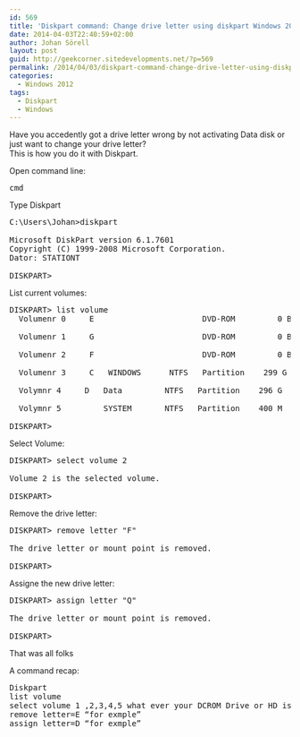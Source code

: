 ```yaml
---
id: 569
title: 'Diskpart command: Change drive letter using diskpart Windows 2012 R2'
date: 2014-04-03T22:40:59+02:00
author: Johan Sörell
layout: post
guid: http://geekcorner.sitedevelopments.net/?p=569
permalink: /2014/04/03/diskpart-command-change-drive-letter-using-diskpart-windows-2012-r2/
categories:
  - Windows 2012
tags:
  - Diskpart
  - Windows
---
```

Have you accedently got a drive letter wrong by not activating Data disk or just want to change your drive letter?  
This is how you do it with Diskpart.

Open command line:

<pre class="lang:default decode:true">cmd</pre>

Type Diskpart

<pre class="lang:default decode:true" title="Run the command Diskpart">C:\Users\Johan&gt;diskpart

Microsoft DiskPart version 6.1.7601
Copyright (C) 1999-2008 Microsoft Corporation.
Dator: STATIONT

DISKPART&gt;</pre>

List current volumes:

<pre class="lang:default decode:true" title="Output List volume">DISKPART&gt; list volume
  Volumenr 0     E                       DVD-ROM         0 B

  Volumenr 1     G                       DVD-ROM         0 B

  Volumenr 2     F                       DVD-ROM         0 B

  Volumenr 3     C   WINDOWS      NTFS   Partition    299 G

  Volymnr 4     D   Data         NTFS   Partition    296 G

  Volymnr 5         SYSTEM       NTFS   Partition    400 M

DISKPART&gt;</pre>

Select Volume:

<pre class="lang:default decode:true" title="Select the volume you like to change in my case I'll change vol 2">DISKPART&gt; select volume 2

Volume 2 is the selected volume.

DISKPART&gt;</pre>

Remove the drive letter:

<pre class="lang:default decode:true" title="Remove the letter ">DISKPART&gt; remove letter "F"

The drive letter or mount point is removed.

DISKPART&gt;</pre>

Assigne the new drive letter:

<pre class="lang:default decode:true" title="Assign the new letter">DISKPART&gt; assign letter "Q"

The drive letter or mount point is removed.

DISKPART&gt;</pre>

That was all folks

A command recap:

<pre class="lang:default decode:true" title="Diskpart command for changing drive letter on DVD or HD!">Diskpart
list volume
select volume 1 ,2,3,4,5 what ever your DCROM Drive or HD ist…
remove letter=E “for exmple”
assign letter=D “for exmple”</pre>
